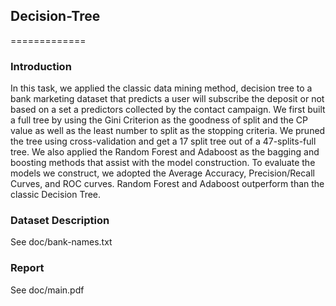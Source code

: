 ## Decision-Tree
=============

### Introduction

In this task, we applied the classic data mining method, decision tree to a bank marketing 
dataset that predicts a user will subscribe the deposit or not based on a set a predictors 
collected by the contact campaign. We first built a full tree by using the Gini Criterion 
as the goodness of split and the CP value as well as the least number to split as the 
stopping criteria. We pruned the tree using cross-validation and get a 17 split tree out 
of a 47-splits-full tree. We also applied the Random Forest and Adaboost as the bagging and 
boosting methods that assist with the model construction. To evaluate the models we construct,
we adopted the Average Accuracy, Precision/Recall Curves, and ROC curves. Random Forest and 
Adaboost outperform than the classic Decision Tree.

### Dataset Description

See doc/bank-names.txt


### Report

See doc/main.pdf
